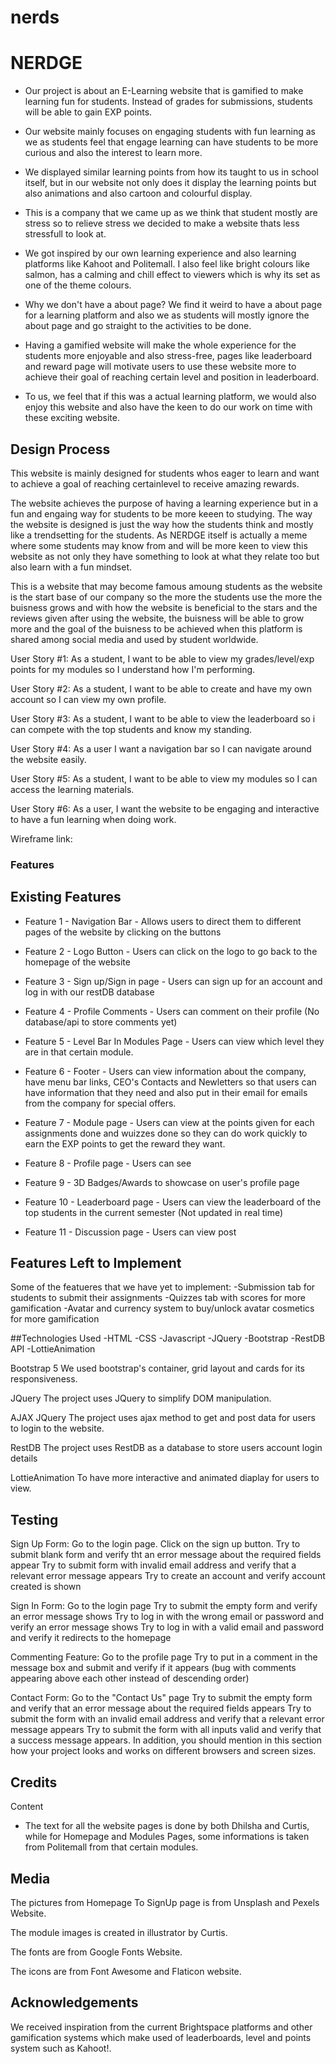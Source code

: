 # nerds

# NERDGE

- Our project is about an E-Learning website that is gamified to make learning fun for students. Instead of grades for submissions, students will be able to gain EXP points.

- Our website mainly focuses on engaging students with fun learning as we as students feel that engage learning can have students to be more curious and also the interest to learn more.

- We displayed similar learning points from how its taught to us in school itself, but in our website not only does it display the learning points but also animations and also cartoon and colourful display.

- This is a company that we came up as we think that student mostly are stress so to relieve stress we decided to make a website thats less stressfull to look at.

- We got inspired by our own learning experience and also learning platforms like Kahoot and Politemall.
I also feel like bright colours like salmon, has a calming and chill effect to viewers which is why its set as one of the theme colours. 

- Why we don't have a about page? We find it weird to have a about page for a learning platform and also we as students will mostly ignore the about page and go straight to the activities to be done. 

- Having a gamified website will make the whole experience for the students more enjoyable and also stress-free, pages like leaderboard and reward page will motivate users to use these website more to achieve their goal of reaching certain level and position in leaderboard.

- To us, we feel that if this was a actual learning platform, we would also enjoy this website and also have the keen to do our work on time with these exciting website.

## Design Process

This website is mainly designed for students whos eager to learn and want to achieve a goal of reaching certainlevel to receive amazing rewards.

The website achieves the purpose of having a learning experience but in a fun and engaing way for students to be more keeen to studying. The way the website is designed is just the way how the students think and mostly like a trendsetting for the students. As NERDGE itself is actually a meme where some students may know from and will be more keen to view this website as not only they have something to look at what they relate too but also learn with a fun mindset.

This is a website that may become famous amoung students as the website is the start base of our company so the more the students use the more the buisness grows and with how the website is beneficial to the stars and the reviews given after using the website, the buisness will be able to grow more and the goal of the buisness to be achieved when this platform is shared among social media and used by student worldwide.


User Story #1:
As a student, I want to be able to view my grades/level/exp points for my modules so I understand how I'm performing.

User Story #2:
As a student, I want to be able to create and have my own account so I can view my own profile.

User Story #3:
As a student, I want to be able to view the leaderboard so i can compete with the top students and know my standing.

User Story #4:
As a user I want a navigation bar so I can navigate around the website easily.

User Story #5:
As a student, I want to be able to view my modules so I can access the learning materials.

User Story #6:
As a user, I want the website to be engaging and interactive to have a fun learning when doing work.

Wireframe link:

### Features

## Existing Features

- Feature 1 - Navigation Bar - Allows users to direct them to different pages of the website by clicking on the buttons

- Feature 2 - Logo Button - Users can click on the logo to go back to the homepage of the website

- Feature 3 - Sign up/Sign in page - Users can sign up for an account and log in with our restDB database

- Feature 4 - Profile Comments - Users can comment on their profile (No database/api to store comments yet)

- Feature 5 - Level Bar In Modules Page - Users can view which level they are in that certain module.

- Feature 6 - Footer - Users can view information about the company, have menu bar links, CEO's Contacts and Newletters so that users can have information that they need and also put in their email for emails from the company for special offers.

- Feature 7 - Module page - Users can view at the points given for each assignments done and wuizzes done so they can do work quickly to earn the EXP points to get the reward they want.

- Feature 8 - Profile page - Users can see 

- Feature 9 - 3D Badges/Awards to showcase on user's profile page

- Feature 10 - Leaderboard page - Users can view the leaderboard of the top students in the current semester (Not updated in real time)

- Feature 11 - Discussion page - Users can view post

## Features Left to Implement

Some of the featueres that we have yet to implement:
-Submission tab for students to submit their assignments
-Quizzes tab with scores for more gamification
-Avatar and currency system to buy/unlock avatar cosmetics for more gamification

##Technologies Used
-HTML
-CSS
-Javascript
-JQuery
-Bootstrap
-RestDB API
-LottieAnimation


Bootstrap 5
We used bootstrap's container, grid layout and cards for its responsiveness.

JQuery
The project uses JQuery to simplify DOM manipulation.

AJAX JQuery
The project uses ajax method to get and post data for users to login to the website.

RestDB
The project uses RestDB as a database to store users account login details

LottieAnimation
To have more interactive and animated diaplay for users to view.

## Testing

Sign Up Form:
Go to the login page.
Click on the sign up button.
Try to submit blank form and verify tht an error message about the required fields appear
Try to submit form with invalid email address and verify that a relevant error message appears
Try to create an account and verify account created is shown

Sign In Form:
Go to the login page
Try to submit the empty form and verify an error message shows
Try to log in with the wrong email or password and verify an error message shows
Try to log in with a valid email and password and verify it redirects to the homepage

Commenting Feature:
Go to the profile page
Try to put in a comment in the message box and submit and verify if it appears
(bug with comments appearing above each other instead of descending order)

Contact Form:
Go to the "Contact Us" page
Try to submit the empty form and verify that an error message about the required fields appears
Try to submit the form with an invalid email address and verify that a relevant error message appears
Try to submit the form with all inputs valid and verify that a success message appears.
In addition, you should mention in this section how your project looks and works on different browsers and screen sizes.


## Credits

Content

- The text for all the website pages is done by both Dhilsha and Curtis, while for Homepage and Modules Pages, some informations is taken from Politemall from that certain modules.

## Media

The pictures from Homepage To SignUp page is from Unsplash and Pexels Website.
 
The module images is created in illustrator by Curtis.

The fonts are from Google Fonts Website.

The icons are from Font Awesome and Flaticon website.

## Acknowledgements

We received inspiration from the current Brightspace platforms and other gamification systems which make used of leaderboards, level and points system such as Kahoot!.
